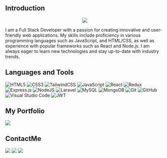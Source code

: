 <!-- ![Alt Text](./gif/Coding....gif) -->

## Introduction

<p align="center">
<p align="center">
<img src="https://readme-typing-svg.demolab.com/?font=&pause=1000&color=F7F7F7&random=false&width=435&lines=Hi!+My+name+is+Anass+Zarioh+%F0%9F%91%8B;I%27m+a+Full+Stack+Developer+%F0%9F%92%BB" /></a>
</p>
</p>
I am a Full Stack Developer with a passion for creating innovative and user-friendly web applications. My skills include proficiency in various programming languages such as JavaScript, and HTML/CSS, as well as experience with popular frameworks such as React and Node.js. I am always eager to learn new technologies and stay up-to-date with industry trends.




## Languages and Tools

![HTML5](https://img.shields.io/badge/html5-%23E34F26.svg?style=for-the-badge&logo=html5&logoColor=white)
![CSS3](https://img.shields.io/badge/css3-%231572B6.svg?style=for-the-badge&logo=css3&logoColor=white)
![TailwindCSS](https://img.shields.io/badge/tailwindcss-%2338B2AC.svg?style=for-the-badge&logo=tailwind-css&logoColor=white)
![JavaScript](https://img.shields.io/badge/javascript-%23323330.svg?style=for-the-badge&logo=javascript&logoColor=%23F7DF1E)
![React](https://img.shields.io/badge/react-%2320232a.svg?style=for-the-badge&logo=react&logoColor=%2361DAFB)
![Redux](https://img.shields.io/badge/redux-%23593d88.svg?style=for-the-badge&logo=redux&logoColor=white)
![Express.js](https://img.shields.io/badge/express.js-%23404d59.svg?style=for-the-badge&logo=express&logoColor=%2361DAFB)
![NodeJS](https://img.shields.io/badge/node.js-6DA55F?style=for-the-badge&logo=node.js&logoColor=white)
![Laravel](https://img.shields.io/badge/laravel-EF4131?style=for-the-badge&logo=laravel&logoColor=white)
![MySQL](https://img.shields.io/badge/mysql-%2300f.svg?style=for-the-badge&logo=mysql&logoColor=white)
![MongoDB](https://img.shields.io/badge/MongoDB-%234ea94b.svg?style=for-the-badge&logo=mongodb&logoColor=white)
![Git](https://img.shields.io/badge/git-%23F05033.svg?style=for-the-badge&logo=git&logoColor=white)
![GitHub](https://img.shields.io/badge/github-%23121011.svg?style=for-the-badge&logo=github&logoColor=white)
![Visual Studio Code](https://img.shields.io/badge/Visual%20Studio%20Code-0078d7.svg?style=for-the-badge&logo=visual-studio-code&logoColor=white)
![JWT](https://img.shields.io/badge/JWT-black?style=for-the-badge&logo=JSON%20web%20tokens)




## My Portfolio

[<img src="https://img.shields.io/badge/Portfolio-%23000000.svg?style=for-the-badge&logo=dependabot"/>](https://anasszarioh.onrender.com/)




## ContactMe

[<img src="https://img.shields.io/badge/LinkedIn-blue?style=for-the-badge&logo=linkedin&logoColor=white"/>](https://www.linkedin.com/in/raul-jimenez-778b2a196/)
[<img src="https://img.shields.io/badge/github-brown?style=for-the-badge&logo=github&logoColor=white"/>](https://github.com/Anass-Zar)
[<img src="https://img.shields.io/badge/Gmail-red?style=for-the-badge&logo=gmail&logoColor=white"/>](mailto:anasszarioh10@gmail.com)

